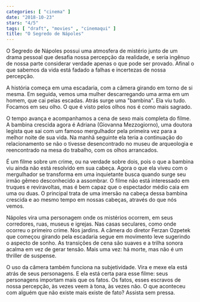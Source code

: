 ```yaml
---
categories: [ "cinema" ]
date: "2018-10-23"
stars: "4/5"
tags: [ "draft", "movies" , "cinemaqui" ]
title: "O Segredo de Nápoles"
---
```

O Segredo de Nápoles possui uma atmosfera de mistério junto de um drama
pessoal que desafia nossa percepção da realidade, e seria ingênuo de
nossa parte considerar verdade apenas o que pode ser provado. Afinal o que
sabemos da vida está fadado a falhas e incertezas de nossa percepção.

A história começa em uma escadaria, com a câmera girando em torno de si
mesma. Em seguida, vemos uma mulher descarregando uma arma em um homem,
que cai pelas escadas. Atrás surge uma "bambina". Ela viu tudo. Focamos
em seu olho. O que é visto pelos olhos nos é como mais sagrado.

O tempo avança e acompanhamos a cena de sexo mais completa do filme. A
bambina crescida agora é Adriana (Giovanna Mezzogiorno), uma doutora
legista que sai com um famoso mergulhador pela primeira vez para a
melhor noite de sua vida. Na manhã seguinte ela teria a continuação
do relacionamento se não o tivesse desencontrado no museu de arqueologia
e reencontrado na mesa do trabalho, com os olhos arrancados.

É um filme sobre um crime, ou na verdade sobre dois, pois o que a bambina
viu ainda não está resolvido em sua cabeça. Agora o que ela viveu com
o mergulhador se transforma em uma inquietante busca quando surge seu
irmão gêmeo desconhecido a assombrar. O filme não está interessado em
truques e reviravoltas, mas é bem capaz que o espectador médio caia em
uma ou duas. O principal trata de uma imersão na cabeça dessa bambina
crescida e ao mesmo tempo em nossas cabeças, através do que nós vemos.

Nápoles vira uma personagem onde os mistérios ocorrem, em seus
corredores, ruas, museus e igrejas. Nas casas seculares, como onde
ocorreu o primeiro crime. Nos jardins. A câmera do diretor Ferzan
Ozpetek que começou girando pela escadaria segue em movimento leve
sugerindo o aspecto de sonho. As transições de cena são suaves e a
trilha sonora acalma em vez de gerar tensão. Mais uma vez: há morte,
mas não é um thriller de suspense.

O uso da câmera também funciona na subjetividade. Vira e mexe ela
está atrás de seus personagens. E ela está certa para esse filme:
seus personagens importam mais que os fatos. Os fatos, esses escravos de
nossa percepção, às vezes veem à tona, às vezes não. O que aconteceu
com alguém que não existe mais existe de fato? Assista sem pressa.
